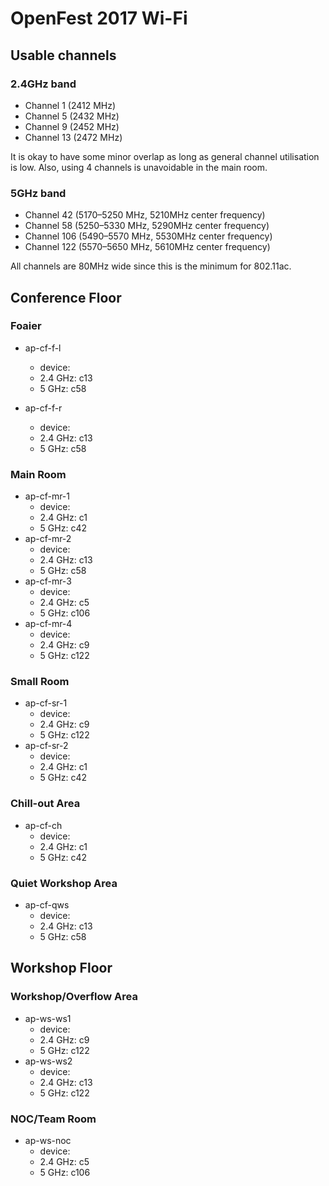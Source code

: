 # OpenFest 2017 Wi-Fi

## Usable channels

### 2.4GHz band
* Channel 1 (2412 MHz)
* Channel 5 (2432 MHz)
* Channel 9 (2452 MHz)
* Channel 13 (2472 MHz)

It is okay to have some minor overlap as long as general channel utilisation
is low. Also, using 4 channels is unavoidable in the main room.

### 5GHz band
* Channel 42  (5170–5250 MHz, 5210MHz center frequency)
* Channel 58  (5250–5330 MHz, 5290MHz center frequency)
* Channel 106 (5490–5570 MHz, 5530MHz center frequency)
* Channel 122 (5570–5650 MHz, 5610MHz center frequency)

All channels are 80MHz wide since this is the minimum for 802.11ac.

## Conference Floor 

### Foaier
* ap-cf-f-l
    * device:
    * 2.4 GHz: c13
    * 5 GHz: c58

* ap-cf-f-r
    * device:
    * 2.4 GHz: c13
    * 5 GHz: c58

### Main Room
* ap-cf-mr-1
    * device: 
    * 2.4 GHz: c1
    * 5 GHz: c42
* ap-cf-mr-2
    * device: 
    * 2.4 GHz: c13
    * 5 GHz: c58
* ap-cf-mr-3
    * device: 
    * 2.4 GHz: c5
    * 5 GHz: c106
* ap-cf-mr-4
    * device: 
    * 2.4 GHz: c9
    * 5 GHz: c122

### Small Room
* ap-cf-sr-1
    * device: 
    * 2.4 GHz: c9
    * 5 GHz: c122
* ap-cf-sr-2
    * device: 
    * 2.4 GHz: c1
    * 5 GHz: c42 

### Chill-out Area
* ap-cf-ch
    * device:
    * 2.4 GHz: c1
    * 5 GHz: c42

### Quiet Workshop Area
* ap-cf-qws
    * device:
    * 2.4 GHz: c13
    * 5 GHz: c58

## Workshop Floor

### Workshop/Overflow Area
* ap-ws-ws1
    * device:
    * 2.4 GHz: c9
    * 5 GHz: c122
* ap-ws-ws2
    * device:
    * 2.4 GHz: c13
    * 5 GHz: c122

### NOC/Team Room
* ap-ws-noc
    * device:
    * 2.4 GHz: c5
    * 5 GHz: c106

